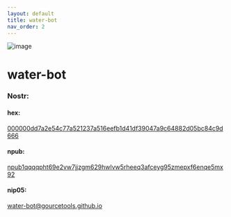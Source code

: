 ```yaml
---
layout: default
title: water-bot
nav_order: 2
---
```


![image](https://em-content.zobj.net/source/microsoft-teams/337/droplet_1f4a7.png)


# water-bot



### <b>Nostr:</b> <br>
#### hex: 
[000000dd7a2e54c77a521237a516eefb1d41df39047a9c64882d05bc84c9d666](nostr:000000dd7a2e54c77a521237a516eefb1d41df39047a9c64882d05bc84c9d666) 
#### npub: 
[npub1qqqqpht69e2vw7jjzgm629hwlvw5rheeq3afceyg95zmepxf6enqe5mx92](nostr:npub1qqqqpht69e2vw7jjzgm629hwlvw5rheeq3afceyg95zmepxf6enqe5mx92) 
#### nip05: 
[water-bot@gourcetools.github.io](nostr:water-bot@gourcetools.github.io) 
